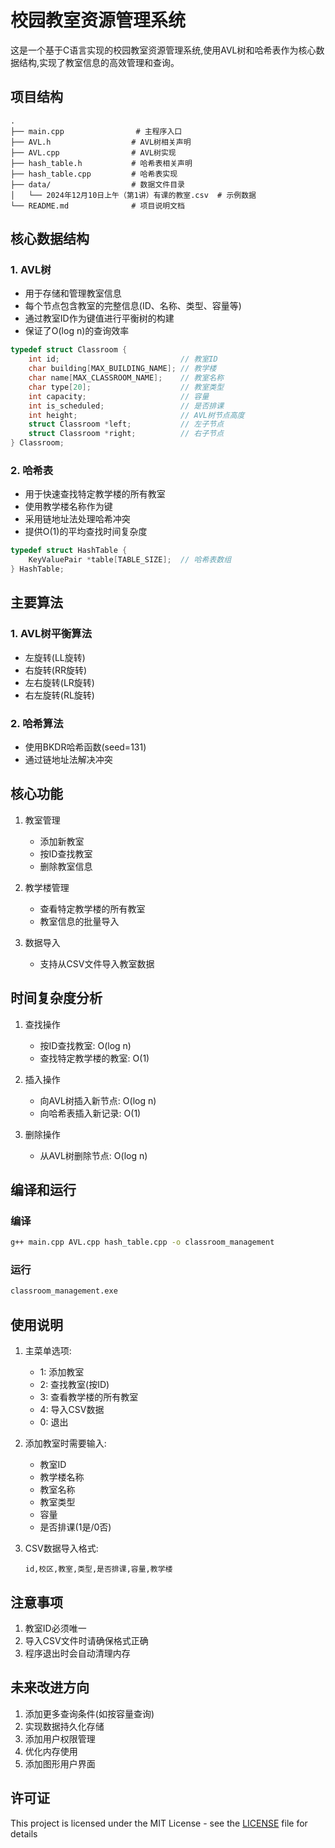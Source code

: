 # 校园教室资源管理系统

这是一个基于C语言实现的校园教室资源管理系统,使用AVL树和哈希表作为核心数据结构,实现了教室信息的高效管理和查询。

## 项目结构

```
.
├── main.cpp                # 主程序入口
├── AVL.h                  # AVL树相关声明
├── AVL.cpp                # AVL树实现
├── hash_table.h           # 哈希表相关声明
├── hash_table.cpp         # 哈希表实现
├── data/                  # 数据文件目录
│   └── 2024年12月10日上午（第1讲）有课的教室.csv  # 示例数据
└── README.md              # 项目说明文档
```

## 核心数据结构

### 1. AVL树
- 用于存储和管理教室信息
- 每个节点包含教室的完整信息(ID、名称、类型、容量等)
- 通过教室ID作为键值进行平衡树的构建
- 保证了O(log n)的查询效率

```c
typedef struct Classroom {
    int id;                           // 教室ID
    char building[MAX_BUILDING_NAME]; // 教学楼
    char name[MAX_CLASSROOM_NAME];    // 教室名称
    char type[20];                    // 教室类型
    int capacity;                     // 容量
    int is_scheduled;                 // 是否排课
    int height;                       // AVL树节点高度
    struct Classroom *left;           // 左子节点
    struct Classroom *right;          // 右子节点
} Classroom;
```

### 2. 哈希表
- 用于快速查找特定教学楼的所有教室
- 使用教学楼名称作为键
- 采用链地址法处理哈希冲突
- 提供O(1)的平均查找时间复杂度

```c
typedef struct HashTable {
    KeyValuePair *table[TABLE_SIZE];  // 哈希表数组
} HashTable;
```

## 主要算法

### 1. AVL树平衡算法
- 左旋转(LL旋转)
- 右旋转(RR旋转)
- 左右旋转(LR旋转)
- 右左旋转(RL旋转)

### 2. 哈希算法
- 使用BKDR哈希函数(seed=131)
- 通过链地址法解决冲突

## 核心功能

1. 教室管理
   - 添加新教室
   - 按ID查找教室
   - 删除教室信息

2. 教学楼管理
   - 查看特定教学楼的所有教室
   - 教室信息的批量导入

3. 数据导入
   - 支持从CSV文件导入教室数据

## 时间复杂度分析

1. 查找操作
   - 按ID查找教室: O(log n)
   - 查找特定教学楼的教室: O(1)

2. 插入操作
   - 向AVL树插入新节点: O(log n)
   - 向哈希表插入新记录: O(1)

3. 删除操作
   - 从AVL树删除节点: O(log n)

## 编译和运行

### 编译
```bash
g++ main.cpp AVL.cpp hash_table.cpp -o classroom_management
```

### 运行
```bash
classroom_management.exe
```

## 使用说明

1. 主菜单选项:
   - 1: 添加教室
   - 2: 查找教室(按ID)
   - 3: 查看教学楼的所有教室
   - 4: 导入CSV数据
   - 0: 退出

2. 添加教室时需要输入:
   - 教室ID
   - 教学楼名称
   - 教室名称
   - 教室类型
   - 容量
   - 是否排课(1是/0否)

3. CSV数据导入格式:
   ```csv
   id,校区,教室,类型,是否排课,容量,教学楼
   ```

## 注意事项

1. 教室ID必须唯一
2. 导入CSV文件时请确保格式正确
3. 程序退出时会自动清理内存

## 未来改进方向

1. 添加更多查询条件(如按容量查询)
2. 实现数据持久化存储
3. 添加用户权限管理
4. 优化内存使用
5. 添加图形用户界面


## 许可证

This project is licensed under the MIT License - see the [LICENSE](LICENSE) file for details